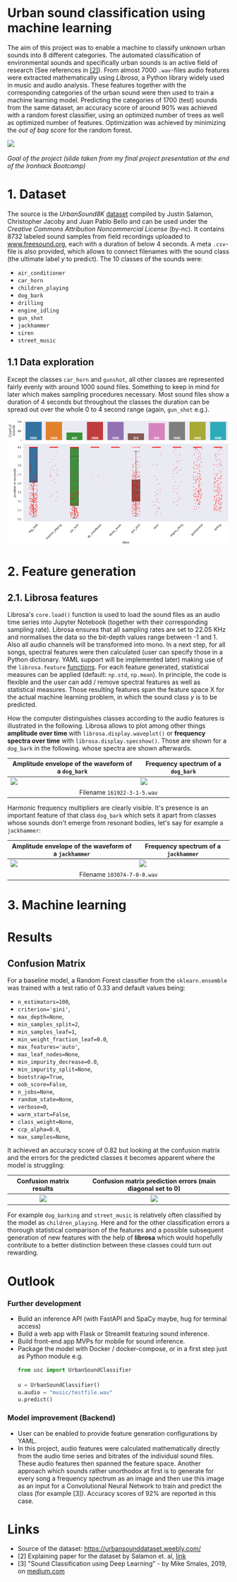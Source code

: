 # Urban sound classification using machine learning

The aim of this project was to enable a machine to classify unknown urban sounds into 8 different categories. The automated classification of environmental sounds and specifically urban sounds is an active field of research (See references in [[2]](http://www.justinsalamon.com/uploads/4/3/9/4/4394963/salamon_urbansound_acmmm14.pdf)). From almost 7000 `.wav`-files audio features were extracted mathematically using *Librosa*, a Python library widely used in music and audio analysis. These features together with the corresponding categories of the urban sound were then used to train a machine learning model. Predicting the categories of 1700 (test) sounds from the same dataset, an accuracy score of around 90% was achieved with a random forest classifier, using an optimized number of trees as well as optimized number of features. Optimization was achieved by minimizing the *out of bag score* for the random forest.

![](img/sound_classification_goal.png)

*Goal of the project (slide taken from my final project presentation at the end of the Ironhack Bootcamp)*

# 1. Dataset

The source is the *UrbanSound8K* [dataset](https://urbansounddataset.weebly.com/) compiled by Justin Salamon, Christopher Jacoby and Juan Pablo Bello and can be used under the *Creative Commons Attribution Noncommercial License* (by-nc). It contains 8732 labeled sound samples from field recordings uploaded to www.freesound.org, each with a duration of below 4 seconds. A meta `.csv`-file is also provided, which allows to connect filenames with the sound class (the ultimate label *y* to predict). The 10 classes of the sounds were:

* `air_conditioner`
* `car_horn`
* `children_playing`
* `dog_bark`
* `drilling`
* `engine_idling`
* `gun_shot`
* `jackhammer`
* `siren`
* `street_music`

## 1.1 Data exploration

Except the classes `car_horn` and `gunshot`, all other classes are represented fairly evenly with around 1000 sound files. Something to keep in mind for later which makes sampling procedures necessary. Most sound files show a duration of 4 seconds but throughout the classes the duration can be spread out over the whole 0 to 4 second range (again, `gun_shot` e.g.).

![](img/duration_distribution.png)

# 2. Feature generation

## 2.1. Librosa features

Librosa's `core.load()` function is used to load the sound files as an audio time series into Jupyter Notebook (together with their corresponding sampling rate). Librosa ensures that all sampling rates are set to 22.05 KHz and normalises the data so the bit-depth values range between -1 and 1. Also all audio channels will be transformed into mono. In a next step, for all songs, spectral features were then calculated (user can specify those in a Python dictionary. YAML support will be implemented later) making use of the `librosa.feature` [functions](https://librosa.org/doc/main/feature.html#spectral-features). For each feature generated, statistical measures can be applied (default: `np.std`, `np.mean`). In principle, the code is flexible and the user can add / remove spectral features as well as statistical measures. Those resulting features span the feature space X for the actual machine learning problem, in which the sound class *y* is to be predicted.

How the computer distinguishes classes according to the audio features is illustrated in the following. Librosa allows to plot among other things **amplitude over time** with `librosa.display.waveplot()` or **frequency spectra over time** with `librosa.display.specshow()`. Those are shown for a `dog_bark` in the following.  whose spectra are shown afterwards.

<table>
    <thead>
        <tr>
          <th>Amplitude envelope of the waveform of a <code>dog_bark</code></th>
          <th>Frequency spectrum of a <code>dog_bark</code></th>
        </tr>
    </thead>
    <tbody>
        <tr>
          <td><img src="./img/power_spectrum_dog.png"></td>
            <td><img src="./img/spectrum_dog.png"></td>
        </tr>
        <tr>
          <td colspan=2 align="center">Filename <code>161922-3-1-5.wav</code></td>
        </tr>
    </tbody>
</table>

Harmonic frequency multipliers are clearly visible. It's presence is an important feature of that class `dog_bark` which sets it apart from classes whose sounds don't emerge from resonant bodies, let's say for example a `jackhammer`:

<table>
    <thead>
        <tr>
          <th>Amplitude envelope of the waveform of a <code>jackhammer</code></th>
          <th>Frequency spectrum of a <code>jackhammer</code></th>
        </tr>
    </thead>
    <tbody>
        <tr>
          <td><img src="./img/power_spectrum_jackhammer.png"></td>
            <td><img src="./img/spectrum_jackhammer.png"></td>
        </tr>
        <tr>
          <td colspan=2 align="center">Filename <code>103074-7-0-0.wav</code></td>
        </tr>
    </tbody>
</table>

<!-- ## 2.2. Gathering all data in a dataframe -->

# 3. Machine learning

<!-- sklearn pipepline, standard scaler, random forest, model export

## Hyperparameter tuning
## Feature selection
### Recursive Feature elimination

-->

# Results

## Confusion Matrix

For a baseline model, a Random Forest classifier from the `sklearn.ensemble` was trained with a test ratio of 0.33 and default values being:

* `n_estimators=100`,
* `criterion='gini'`,
* `max_depth=None`,
* `min_samples_split=2`,
* `min_samples_leaf=1`,
* `min_weight_fraction_leaf=0.0`,
* `max_features='auto'`,
* `max_leaf_nodes=None`,
* `min_impurity_decrease=0.0`,
* `min_impurity_split=None`,
* `bootstrap=True`,
* `oob_score=False`,
* `n_jobs=None`,
* `random_state=None`,
* `verbose=0`,
* `warm_start=False`,
* `class_weight=None`,
* `ccp_alpha=0.0`,
* `max_samples=None`,

It achieved an accuracy score of 0.82 but looking at the confusion matrix and the errors for the predicted classes it becomes apparent where the model is struggling: 

Confusion matrix results             |  Confusion matrix prediction errors (main diagonal set to 0)
:-------------------------:|:-------------------------:
![](img/confmat_baseline_rf.png)  |  ![](img/confmat_errors_baseline_rf.png)

For example `dog_barking` and `street_music` is relatively often classified by the model as `children_playing`. Here and for the other classification errors a thorough statistical comparison of the features and a possible subsequent generation of new features with the help of **librosa** which would hopefully contribute to a better distinction between these classes could turn out rewarding.

<!-- 

## AUC /ROC

## Feature importance & interpretation

## Modelling using the predefined folds
-->

# Outlook

### Further development

* Build an inference API (with FastAPI and SpaCy maybe, hug for terminal access)
* Build a web app with Flask or Streamlit featuring sound inference.
* Build front-end app MVPs for mobile for sound inference.
* Package the model with Docker / docker-compose, or in a first step just as Python module e.g. 
    ```python
    from usc import UrbanSoundClassifier
    
    u = UrbanSoundClassifier()
    u.audio = "music/testfile.wav"
    u.predict()
    ```

### Model improvement (Backend) 
* User can be enabled to provide feature generation configurations by YAML.
* In this project, audio features were calculated mathematically directly from the audio time series and bitrates of the individual sound files. These audio features then spanned the feature space. Another approach which sounds rather unorthodox at first is to generate for every song a frequency spectrum as an image and then use this image as an input for a Convolutional Neural Network to train and predict the class (for example [3]). Accuracy scores of 92% are reported in this case.


<!--
# Structure of the project

notebooks:

|        filename           |    description     |
|:--------------------------|--------------------|
| `final_project.ipynb`     | main notebook |

folders:

* `img`

modules:

|        filename           |    description     |
|:--------------------------|--------------------|
|  ||
-->

# Links

* Source of the dataset: https://urbansounddataset.weebly.com/
* [2] Explaining paper for the dataset by Salamon et. al, [link](http://www.justinsalamon.com/uploads/4/3/9/4/4394963/salamon_urbansound_acmmm14.pdf)
* [3] "Sound Classification using Deep Learning" - by Mike Smales, 2019, on [medium.com](https://mikesmales.medium.com/sound-classification-using-deep-learning-8bc2aa1990b7)
